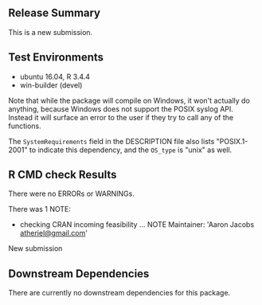 ## Release Summary

This is a new submission.

## Test Environments

* ubuntu 16.04, R 3.4.4
* win-builder (devel)

Note that while the package will compile on Windows, it won't actually do
anything, because Windows does not support the POSIX syslog API. Instead it
will surface an error to the user if they try to call any of the functions.

The `SystemRequirements` field in the DESCRIPTION file also lists
"POSIX.1-2001" to indicate this dependency, and the `OS_type` is "unix" as
well.

## R CMD check Results

There were no ERRORs or WARNINGs.

There was 1 NOTE:

* checking CRAN incoming feasibility ... NOTE
Maintainer: 'Aaron Jacobs <atheriel@gmail.com>'

New submission

## Downstream Dependencies

There are currently no downstream dependencies for this package.
